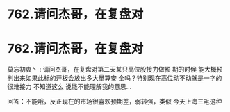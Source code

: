 # 762.请问杰哥，在复盘对

# 762.请问杰哥，在复盘对

莫忘初衷丶 : 请问杰哥，在复盘对第二天某只高位股接力做预 期的时候 能大概预判出来如果此标的开板会放出多大量算安 全吗？特别现在高位动不动就是一字的 很难接力 不知道这么 说能不能理解我的意思…

回答：不能哦，反正现在的市场很喜欢预期差，弱转强，类似 今天上海三毛这种